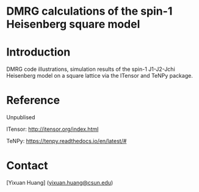 # DMRG calculations of the spin-1 Heisenberg square model

# Introduction
DMRG code illustrations, simulation results of the spin-1 J1-J2-Jchi Heisenberg model on a square lattice via the ITensor and TeNPy package.

# Reference
Unpublised

ITensor: http://itensor.org/index.html

TeNPy: https://tenpy.readthedocs.io/en/latest/#

# Contact
[Yixuan Huang] (yixuan.huang@csun.edu)
